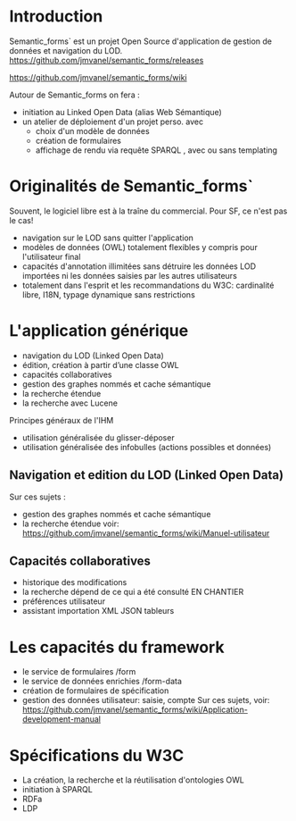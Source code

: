 # Introduction
̀Semantic_forms` est un projet Open Source d'application de gestion de données et navigation du LOD.
https://github.com/jmvanel/semantic_forms/releases

https://github.com/jmvanel/semantic_forms/wiki

Autour de Semantic_forms on fera :
- initiation au Linked Open Data (alias Web Sémantique)
- un atelier de déploiement d'un projet perso. avec
  - choix d'un modèle de données
  - création de formulaires
  - affichage de rendu via requête SPARQL , avec ou sans templating

# Originalités de  ̀Semantic_forms`
Souvent, le logiciel libre est à la traîne du commercial. Pour SF, ce n'est pas le cas!
- navigation sur le LOD sans quitter l'application
- modèles de données (OWL) totalement flexibles y compris pour l'utilisateur final
- capacités d'annotation illimitées sans détruire les données LOD importées ni les données saisies par les autres utilisateurs
- totalement dans l'esprit et les recommandations du W3C: cardinalité libre, I18N, typage dynamique sans restrictions

# L'application générique
- navigation du LOD (Linked Open Data)
- édition, création à partir d’une classe OWL
- capacités collaboratives
- gestion des graphes nommés et cache sémantique
- la recherche étendue
- la recherche avec Lucene

Principes généraux de l'IHM
- utilisation généralisée du glisser-déposer
- utilisation généralisée des infobulles (actions possibles et données)

## Navigation et edition du LOD (Linked Open Data)
Sur ces sujets :
- gestion des graphes nommés et cache sémantique
- la recherche étendue
voir:
https://github.com/jmvanel/semantic_forms/wiki/Manuel-utilisateur

## Capacités collaboratives
- historique des modifications
- la recherche dépend de ce qui a été consulté
EN CHANTIER
- préférences utilisateur
- assistant importation XML JSON tableurs
# Les capacités du framework
- le service de formulaires /form
- le service de données enrichies /form-data
- création de formulaires de spécification
- gestion des données utilisateur: saisie, compte
Sur ces sujets, voir:
https://github.com/jmvanel/semantic_forms/wiki/Application-development-manual

# Spécifications du W3C
- La création, la recherche et la réutilisation d'ontologies OWL
- initiation à SPARQL
- RDFa
- LDP

